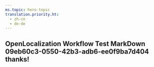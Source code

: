 ```yaml
---
ms.topic: hero-topic
translation.priority.ht: 
  - zh-cn
  - de-de
---
```

## OpenLocalization Workflow Test MarkDown 09eb60c3-0550-42b3-adb6-ee0f9ba7d404 thanks!
